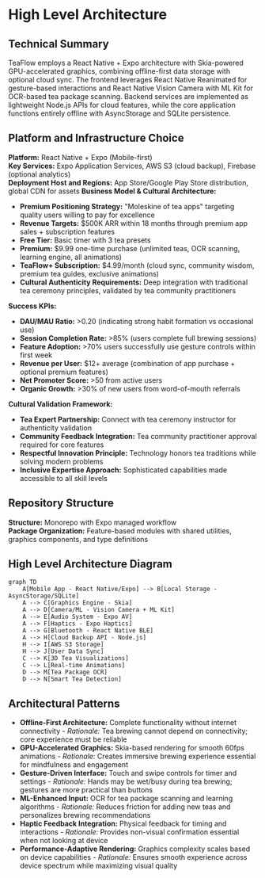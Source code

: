 # High Level Architecture

## Technical Summary

TeaFlow employs a React Native + Expo architecture with Skia-powered GPU-accelerated graphics, combining offline-first data storage with optional cloud sync. The frontend leverages React Native Reanimated for gesture-based interactions and React Native Vision Camera with ML Kit for OCR-based tea package scanning. Backend services are implemented as lightweight Node.js APIs for cloud features, while the core application functions entirely offline with AsyncStorage and SQLite persistence.

## Platform and Infrastructure Choice

**Platform:** React Native + Expo (Mobile-first)  
**Key Services:** Expo Application Services, AWS S3 (cloud backup), Firebase (optional analytics)  
**Deployment Host and Regions:** App Store/Google Play Store distribution, global CDN for assets
**Business Model & Cultural Architecture:**
- **Premium Positioning Strategy:** "Moleskine of tea apps" targeting quality users willing to pay for excellence
- **Revenue Targets:** $500K ARR within 18 months through premium app sales + subscription features
- **Free Tier:** Basic timer with 3 tea presets
- **Premium:** $9.99 one-time purchase (unlimited teas, OCR scanning, learning engine, all animations)
- **TeaFlow+ Subscription:** $4.99/month (cloud sync, community wisdom, premium tea guides, exclusive animations)
- **Cultural Authenticity Requirements:** Deep integration with traditional tea ceremony principles, validated by tea community practitioners

**Success KPIs:**
- **DAU/MAU Ratio:** >0.20 (indicating strong habit formation vs occasional use)
- **Session Completion Rate:** >85% (users complete full brewing sessions) 
- **Feature Adoption:** >70% users successfully use gesture controls within first week
- **Revenue per User:** $12+ average (combination of app purchase + optional premium features)
- **Net Promoter Score:** >50 from active users
- **Organic Growth:** >30% of new users from word-of-mouth referrals

**Cultural Validation Framework:**
- **Tea Expert Partnership:** Connect with tea ceremony instructor for authenticity validation
- **Community Feedback Integration:** Tea community practitioner approval required for core features
- **Respectful Innovation Principle:** Technology honors tea traditions while solving modern problems
- **Inclusive Expertise Approach:** Sophisticated capabilities made accessible to all skill levels

## Repository Structure

**Structure:** Monorepo with Expo managed workflow  
**Package Organization:** Feature-based modules with shared utilities, graphics components, and type definitions

## High Level Architecture Diagram

```mermaid
graph TD
    A[Mobile App - React Native/Expo] --> B[Local Storage - AsyncStorage/SQLite]
    A --> C[Graphics Engine - Skia]
    A --> D[Camera/ML - Vision Camera + ML Kit]
    A --> E[Audio System - Expo AV]
    A --> F[Haptics - Expo Haptics]
    A --> G[Bluetooth - React Native BLE]
    A --> H[Cloud Backup API - Node.js]
    H --> I[AWS S3 Storage]
    H --> J[User Data Sync]
    C --> K[3D Tea Visualizations]
    C --> L[Real-time Animations]
    D --> M[Tea Package OCR]
    D --> N[Smart Tea Detection]
```

## Architectural Patterns

- **Offline-First Architecture:** Complete functionality without internet connectivity - _Rationale:_ Tea brewing cannot depend on connectivity; core experience must be reliable
- **GPU-Accelerated Graphics:** Skia-based rendering for smooth 60fps animations - _Rationale:_ Creates immersive brewing experience essential for mindfulness and engagement
- **Gesture-Driven Interface:** Touch and swipe controls for timer and settings - _Rationale:_ Hands may be wet/busy during tea brewing; gestures are more practical than buttons
- **ML-Enhanced Input:** OCR for tea package scanning and learning algorithms - _Rationale:_ Reduces friction for adding new teas and personalizes brewing recommendations
- **Haptic Feedback Integration:** Physical feedback for timing and interactions - _Rationale:_ Provides non-visual confirmation essential when not looking at device
- **Performance-Adaptive Rendering:** Graphics complexity scales based on device capabilities - _Rationale:_ Ensures smooth experience across device spectrum while maximizing visual quality
